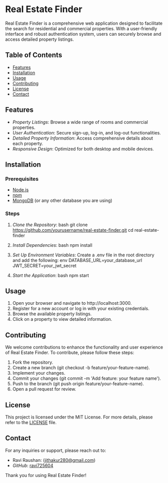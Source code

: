 # Real Estate Finder

Real Estate Finder is a comprehensive web application designed to facilitate the search for residential and commercial properties. With a user-friendly interface and robust authentication system, users can securely browse and access detailed property listings.

## Table of Contents
- [Features](#features)
- [Installation](#installation)
- [Usage](#usage)
- [Contributing](#contributing)
- [License](#license)
- [Contact](#contact)

## Features
- *Property Listings*: Browse a wide range of rooms and commercial properties.
- *User Authentication*: Secure sign-up, log-in, and log-out functionalities.
- *Detailed Property Information*: Access comprehensive details about each property.
- *Responsive Design*: Optimized for both desktop and mobile devices.

## Installation

### Prerequisites
- [Node.js](https://nodejs.org/)
- [npm](https://www.npmjs.com/)
- [MongoDB](https://www.mongodb.com/) (or any other database you are using)

### Steps
1. *Clone the Repository*:
    bash
    git clone https://github.com/yourusername/real-estate-finder.git
    cd real-estate-finder
    

2. *Install Dependencies*:
    bash
    npm install
    

3. *Set Up Environment Variables*:
    Create a .env file in the root directory and add the following:
    env
    DATABASE_URL=your_database_url
    JWT_SECRET=your_jwt_secret
    

4. *Start the Application*:
    bash
    npm start
    

## Usage
1. Open your browser and navigate to http://localhost:3000.
2. Register for a new account or log in with your existing credentials.
3. Browse the available property listings.
4. Click on a property to view detailed information.

## Contributing
We welcome contributions to enhance the functionality and user experience of Real Estate Finder. To contribute, please follow these steps:
1. Fork the repository.
2. Create a new branch (git checkout -b feature/your-feature-name).
3. Implement your changes.
4. Commit your changes (git commit -m 'Add feature: your feature name').
5. Push to the branch (git push origin feature/your-feature-name).
6. Open a pull request for review.

## License
This project is licensed under the MIT License. For more details, please refer to the [LICENSE](LICENSE) file.

## Contact
For any inquiries or support, please reach out to:
- Ravi Raushan: (jithakur280@gmail.com)
- *GitHub*: [ravi725604](https://github.com/ravi725604/)

Thank you for using Real Estate Finder!
